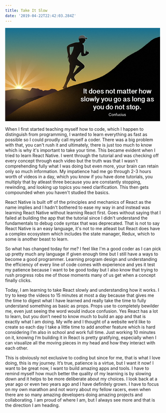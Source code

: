 ```yaml
---
title: Take It Slow
date: '2019-04-22T22:42:03.284Z'
---
```


![Confucious Quote](confucious-quote.png)

When I first started teaching myself how to code, which I happen to distinguish from programming, I wanted to learn everything as fast as possible so I could proudly call myself a coder. There was a big problem with that, you can't rush it and ultimately, there is just too much to know which is why it's important to take your time. This became evident when I tried to learn React Native. I went through the tutorial and was checking off every concept through each video but the truth was that I wasn't comprehending fully what I was doing but even more, your brain can retain only so much information. My impatience had me go through 2-3 hours worth of videos in a day, which you know if you have done tutorials, you multiply that by atleast three because you are constantly stopping, rewinding, and looking up topics you need clarification. This then gets compounded when you haven't studied the basics.

React Native is built off of the principles and mechanics of React as the name implies and I hadn't bothered to ease my way in and instead was learning React Native without learning React first. Goes without saying that I failed at building the app that the tutorial since I didn't understand the fundamentals to debug code syntax that was deprecated. That is not to say React Native is an easy language, it's not to me atleast but React does have a complex ecosystem which includes the state manager, Redux, which to some is another beast to learn.

So what has changed today for me? I feel like I'm a good coder as I can pick up pretty much any language if given enough time but I still have a ways to become a good programmer. Learning program design and understanding the efficiency of every line of code comes with experience and yes it test my patience because I want to be good today but I also know that trying to rush progress robs me of those moments many of us get when a concept finally clicks.

Today, I am learning to take React slowly and understanding how it works. I try to keep the videos to 15 minutes at most a day because that gives me the time to digest what I have learned and really take the time to fully understand something as basic as props. Props use to completely bewilder me, even just seeing the word would induce confusion. Yes React has a lot to learn, but you don’t need to know much to build an app and that is exactly what I am doing. My wife and I thought of a website we’d like to create so each day I take a little time to add another feature which is hard considering I’m also in school and work full time. Just working 10 minutes on it, knowing I’m building it in React is pretty gratifying, especially when I can visualize all the moving pieces in my head and how they interact with each other.

This is obviously not exclusive to coding but since for me, that is what I love doing, this is my journey. It’s true, patience is a virtue, but I want it now! I want to be great now, I want to build amazing apps and tools. I have to remind myself how much better the quality of my learning is by slowing down and it helps to be more deliberate about my choices. I look back at a year ago or even two years ago and I have definitely grown. I have to focus on my own marathon and not worry about my fellow racers, even when there are so many amazing developers doing amazing projects and collaborating. I am proud of where I am, but I always see more and that is the direction I am heading.
